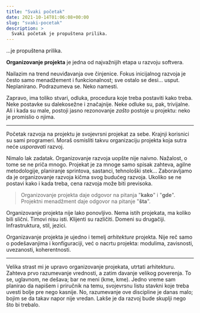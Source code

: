 ```yaml
---
title: "Svaki početak"
date: 2021-10-14T01:06:08+00:00
slug: "svaki-pocetak"
description: >
  Svaki početak je propuštena prilika.
---
```


...je propuštena prilika.

**Organizovanje projekta** je jedna od najvažnijih etapa u razvoju softvera.

Nailazim na trend neuviđavanja ove činjenice. Fokus inicijalnog razvoja je često samo menadžement i funkcionalnost; sve ostalo se desi... usput. Neplanirano. Podrazumeva se. Neko namesti.

Zapravo, ima toliko stvari, odluka, procedura koje treba postaviti kako treba. Neke postavke su dalekosežne i značajnije. Neke odluke su, pak, trivijalne. Ali i kada su male, postoji jasno rezonovanje _zašto_ postoje u projektu: neko je promislio o njima.

---

Početak razvoja na projektu je svojevrsni projekat za sebe. Krajnji korisnici su sami programeri. Moraš osmisliti takvu organizaciju projekta koja sutra neće _usporavati_ razvoj.

Nimalo lak zadatak. Organizovanje razvoja uopšte nije naivno. Nažalost, o tome se ne priča mnogo. Projekat je za mnoge samo spisak zahteva, agilne metodologije, planiranje sprintova, sastanci, tehnološki stek... Zaboravljamo da je organizovanje razvoja kičma svog budućeg razvoja. Ukoliko se ne postavi kako i kada treba, cena razvoja može biti previsoka.

> Organizovanje projekta daje odgovor na pitanja "**kako**" i "**gde**". Projektni menadžment daje odgovor na pitanje "**šta**".

Organizovanje projekta nije lako ponovljivo. Nema istih projekata, ma koliko bili slični. Timovi nisu isti. Klijenti su različiti. Domeni su drugačiji. Infrastruktura, stil, jezici.

Organizavanje projekta je ujedno i temelj _arhitekture_ projekta. Nije reč samo o podešavanjima i konfiguraciji, već o nacrtu projekta: modulima, zavisnosti, uvezanosti, koherentnosti.

---

Velika strast mi je upravo organizovanje projekata, utrtati arhitekturu. Zahteva prvo razumevanje vrednosti, a zatim davanje velikog poverenja. To se, uglavnom, ne dešava; bar ne meni (kme, kme). Jedno vreme sam planirao da napišem i priručnik na temu, svojevrsnu listu stavkni koje treba uvesti bolje pre nego kasnije. No, razumevanje ove discipline je danas malo; bojim se da takav napor nije vredan. Lakše je da razvoj bude skuplji nego što bi trebalo.
